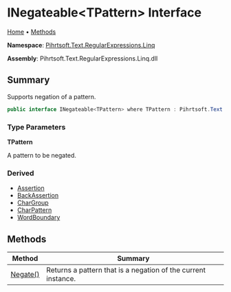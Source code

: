 # INegateable\<TPattern> Interface

[Home](../../../../../README.md) &#x2022; [Methods](#methods)

**Namespace**: [Pihrtsoft.Text.RegularExpressions.Linq](../README.md)

**Assembly**: Pihrtsoft\.Text\.RegularExpressions\.Linq\.dll

## Summary

Supports negation of a pattern\.

```csharp
public interface INegateable<TPattern> where TPattern : Pihrtsoft.Text.RegularExpressions.Linq.Pattern
```

### Type Parameters

**TPattern**

A pattern to be negated\.

### Derived

* [Assertion](../Assertion/README.md)
* [BackAssertion](../BackAssertion/README.md)
* [CharGroup](../CharGroup/README.md)
* [CharPattern](../CharPattern/README.md)
* [WordBoundary](../WordBoundary/README.md)

## Methods

| Method | Summary |
| ------ | ------- |
| [Negate()](Negate/README.md) | Returns a pattern that is a negation of the current instance\. |

